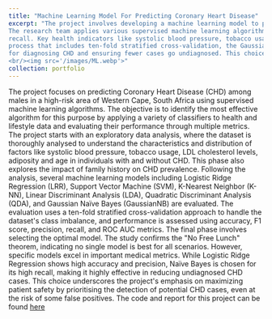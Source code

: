 ```yaml
---
title: "Machine Learning Model For Predicting Coronary Heart Disease"
excerpt: "The project involves developing a machine learning model to predict Coronary Heart Disease (CHD) among males in a high-risk area of the Western Cape, South Africa. 
The research team applies various supervised machine learning algorithms to determine the most effective model based on performance metrics such as accuracy, precision, and 
recall. Key health indicators like systolic blood pressure, tobacco usage, and LDL cholesterol levels are analyzed for their association with CHD. After a rigorous testing 
process that includes ten-fold stratified cross-validation, the Gaussian Naïve Bayes model is identified as particularly suitable due to its high sensitivity, which is crucial 
for diagnosing CHD and ensuring fewer cases go undiagnosed. This choice underscores the importance of patient safety, aiming to maximize the detection of all potential CHD cases. 
<br/><img src='/images/ML.webp'>"
collection: portfolio
---
```


The project focuses on predicting Coronary Heart Disease (CHD) among males in a high-risk area of Western Cape, South Africa using supervised machine learning algorithms. 
The objective is to identify the most effective algorithm for this purpose by applying a variety of classifiers to health and lifestyle data and evaluating their performance 
through multiple metrics.
The project starts with an exploratory data analysis, where the dataset is thoroughly analysed to understand the characteristics and distribution of factors like systolic blood 
pressure, tobacco usage, LDL cholesterol levels, adiposity and age in individuals with and without CHD. This phase also explores the impact of family history on CHD prevalence.
Following the analysis, several machine learning models including Logistic Ridge Regression (LRR), Support Vector Machine (SVM), K-Nearest Neighbor (K-NN), 
Linear Discriminant Analysis (LDA), Quadratic Discriminant Analysis (QDA), and Gaussian Naïve Bayes (GaussianNB) are evaluated. The evaluation uses a ten-fold stratified 
cross-validation approach to handle the dataset's class imbalance, and performance is assessed using accuracy, F1 score, precision, recall, and ROC AUC metrics.
The final phase involves selecting the optimal model. The study confirms the "No Free Lunch" theorem, indicating no single model is best for all scenarios. 
However, specific models excel in important medical metrics. While Logistic Ridge Regression shows high accuracy and precision, Naïve Bayes is chosen for its high recall, 
making it highly effective in reducing undiagnosed CHD cases. This choice underscores the project's emphasis on maximizing patient safety by prioritising the detection of 
potential CHD cases, even at the risk of some false positives. The code and report for this project can be found [here](https://github.com/GiuseppeIncardona9/Data-Driven-Projects/tree/main/Machine%20Learning%20Model%20%20For%20Predicting%20Coronary%20Heart%20Disease)
